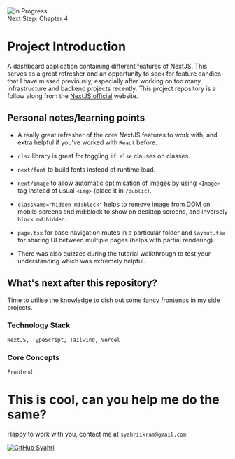 <img src="https://img.shields.io/badge/status-development-green?logo=GitHub" alt="In Progress"> 
<br/>
Next Step: Chapter 4

# Project Introduction
A dashboard application containing different features of NextJS. This serves as a great refresher and an opportunity to seek for feature candies that I have missed previously, especially after working on too many infrastructure and backend projects recently. This project repository is a follow along from the [NextJS official](https://nextjs.org/learn/dashboard-app/) website.


## Personal notes/learning points
- A really great refresher of the core NextJS features to work with, and extra helpful if you've worked with `React` before. 
- `clsx` library is great for toggling `if else` clauses on classes.
- `next/font` to build fonts instead of runtime load.
- `next/image` to allow automatic optimisation of images by using `<Image>` tag instead of usual `<img>` (place it in `/public`). 
- `className="hidden md:block"` helps to remove image from DOM on mobile screens and md:block to show on desktop screens, and inversely `block md:hidden`.
- `page.tsx` for base navigation routes in a particular folder and `layout.tsx` for sharing UI between multiple pages (helps with partial rendering).


- There was also quizzes during the tutorial walkthrough to test your understanding which was extremely helpful.

## What's next after this repository?
Time to utilise the knowledge to dish out some fancy frontends in my side projects.

### Technology Stack
```NextJS, TypeScript, Tailwind, Vercel```

### Core Concepts
`Frontend`

# This is cool, can you help me do the same?
Happy to work with you, contact me at `syahriikram@gmail.com`

[![GitHub Syahri](https://img.shields.io/github/followers/syahriikram?label=follow&style=social)](https://github.com/syahriikram)